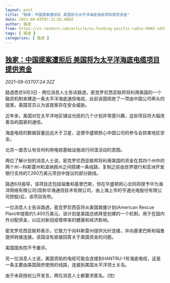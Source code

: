 ```yaml
---
layout: post
title: "独家：中国提案遭拒后 美国将为太平洋海底电缆项目提供资金"
date: 2021-09-03T07:31:02.000Z
author: 路透
from: https://cn.reuters.com/article/us-funding-pacific-cable-0903-idCNKBS2FZ0K7
tags: [ 路透 ]
categories: [ 路透 ]
---
```

<!--1630654262000-->
[独家：中国提案遭拒后 美国将为太平洋海底电缆项目提供资金](https://cn.reuters.com/article/us-funding-pacific-cable-0903-idCNKBS2FZ0K7)
------

<div>
<div><i>2021-09-03T07:24:32Z</i></div><p>路透悉尼9月3日 - 两位消息人士告诉路透，密克罗尼西亚联邦将利用美国的一个融资机制来建造一条太平洋海底通信电缆，此前该国拒绝了一项由中国公司牵头的提案，美国官员认为该提案存在安全威胁。</p><p>近年来，美国对在太平洋地区铺设光缆的几个计划非常感兴趣，这些项目将大幅改善岛屿国家的通信。</p><p>海底电缆的数据容量远远大于卫星，这使华盛顿担心中国公司的参与会损害地区安全。</p><p>北京一直否认有任何利用电缆基础设施进行间谍活动的意图。</p><p>两位了解计划的消息人士说，密克罗尼西亚联邦将利用美国的资金在其四个州中的两个州--科斯雷州和波纳佩州之间搭建一条线路，复制之前由世界银行和亚洲开发银行支持的7,260万美元项目中提议的部分路线。</p><p>路透6月报导，该项目还包括瑙鲁和基里巴斯，但在华盛顿担心合同将授予华为海洋网络有限公司(现称华海通信技术有限公司，由上海上市的亨通光电股份有限公司控股)后，该项目告吹。</p><p>一位消息人士告诉路透，密克罗尼西亚将从美国救援计划(American Rescue Plan)中提取约1,400万美元，该计划是美国总统拜登创建的一个机制，用于在国内外分配资金，以应对新冠疫情带来的健康和经济影响。</p><p>密克罗尼西亚联邦表示，它致力于向科斯雷州提供光纤连接，并向基里巴斯和瑙鲁提供转接连接。该国没有直接回答关于美国资金的问题。</p><p>美国国务院不予置评。</p><p>另一位消息人士说，美国资助的电缆可能会连接到HANTRU-1号海底电缆，这是一条主要由美国政府使用的线路，连接到美国太平洋领土关岛。</p><p>由于未获授权公开发言，两位消息人士都要求匿名。(完)</p>
</div>
